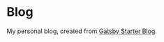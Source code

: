 # Blog

My personal blog, created from [Gatsby Starter Blog](https://www.gatsbyjs.org/starters/gatsbyjs/gatsby-starter-blog/).
